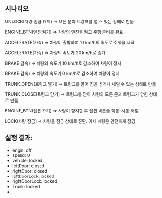 ## 시나리오
UNLOCK(차량 잠금 해제) ⇒ 모든 문과 트렁크를 열 수 있는 상태로 만듦

ENGINE_BTN(엔진 켜기) ⇒ 차량의 엔진을 켜고 주행 준비를 완료

ACCELERATE(가속) ⇒ 차량이 출발하여 10 km/h의 속도로 주행을 시작

ACCELERATE(가속) ⇒ 차량의 속도가 20 km/h로 증가

BRAKE(감속) ⇒ 차량의 속도가 10 km/h로 감소하여 차량이 정지

BRAKE(감속) ⇒ 차량의 속도가 0 km/h로 감소하여 차량이 정지

TRUNK_OPEN(트렁크 열기) ⇒ 트렁크를 열어 짐을 싣거나 내릴 수 있는 상태로 만듦

TRUNK_CLOSE(트렁크 닫기) ⇒ 트렁크를 닫아 차량의 모든 문과 트렁크가 닫힌 상태로 만듦

ENGINE_BTN(엔진 끄기) ⇒ 차량이 정지한 후 엔진 버튼을 작동. 시동 꺼짐

LOCK(차량 잠금) ⇒ 차량을 잠금 상태로 전환. 이제 차량은 안전하게 잠김.

## 실행 결과: 

- engin: off
- speed: 0
- vehicle: locked
- leftDoor: closed
- rightDoor: closed
- leftDoorLock: locked
- rightDoorLock: locked
- Trunk: locked
-